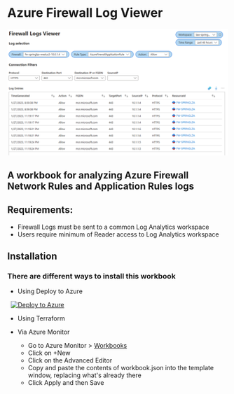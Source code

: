# Azure Firewall Log Viewer

![Screenshot](images/screenshot.png)

## A workbook for analyzing Azure Firewall Network Rules and Application Rules logs
## Requirements:
 - Firewall Logs must be sent to a common Log Analytics workspace
 - Users require minimum of Reader access to Log Analytics workspace
## Installation
### There are different ways to install this workbook

- Using Deploy to Azure

&nbsp;
[![Deploy to Azure](https://aka.ms/deploytoazurebutton)](https://portal.azure.com/#create/Microsoft.Template/uri/https%3A%2F%2Fraw.githubusercontent.com%2Fluisfeliz79%2FAzureContrib%2Fmain%2Fazure-firewall-logs-viewer%2FFirewall%2520Logs%2520Viewer%2520ARM%2520Deployment.json)
- Using Terraform

- Via Azure Monitor
  - Go to Azure Monitor > [Workbooks](https://portal.azure.com/#view/Microsoft_Azure_Monitoring/AzureMonitoringBrowseBlade/~/workbooks)
  - Click on +New
  - Click on the Advanced Editor
  - Copy and paste the contents of workbook.json into the template window, replacing what's already there
  - Click Apply and then Save
